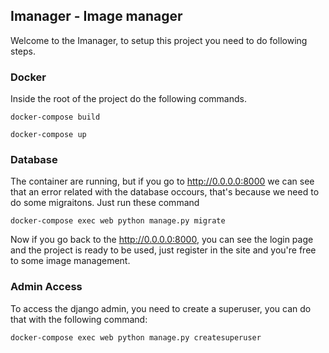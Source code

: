 ## Imanager - Image manager
Welcome to the Imanager, to setup this project you need to do following steps.
### Docker
Inside the root of the project do the following commands.

`docker-compose build`

`docker-compose up`

### Database
The container are running, but if you go to http://0.0.0.0:8000 we can see that an error related with the database occours, that's because we need to do some migraitons. Just run these command

`docker-compose exec web python manage.py migrate`

Now if you go back to the http://0.0.0.0:8000, you can see the login page and the project is ready to be used, just register in the site and you're free to some image management.

### Admin Access
To access the django admin, you need to create a superuser, you can do that with the following command:

`docker-compose exec web python manage.py createsuperuser`